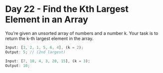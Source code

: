 # Day 22 - Find the Kth Largest Element in an Array

You’re given an unsorted array of numbers and a number k. Your task is to return the k-th largest element in the array.

```js
Input: [3, 2, 1, 5, 6, 4], (k = 2);
Output: 5; // (2nd largest)

Input: [7, 10, 4, 3, 20, 15], (k = 3);
Output: 10;
```
